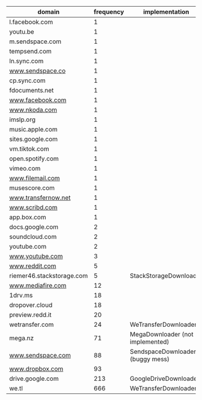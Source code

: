 | domain                    | frequency | implementation                   |
|---------------------------|-----------|----------------------------------|
| l.facebook.com            | 1         ||
| youtu.be                  | 1         ||
| m.sendspace.com           | 1         ||
| tempsend.com              | 1         ||
| ln.sync.com               | 1         ||
| www.sendspace.co          | 1         ||
| cp.sync.com               | 1         ||
| fdocuments.net            | 1         ||
| www.facebook.com          | 1         ||
| www.nkoda.com             | 1         ||
| imslp.org                 | 1         ||
| music.apple.com           | 1         ||
| sites.google.com          | 1         ||
| vm.tiktok.com             | 1         ||
| open.spotify.com          | 1         ||
| vimeo.com                 | 1         ||
| www.filemail.com          | 1         ||
| musescore.com             | 1         ||
| www.transfernow.net       | 1         ||
| www.scribd.com            | 1         ||
| app.box.com               | 1         ||
| docs.google.com           | 2         ||
| soundcloud.com            | 2         ||
| youtube.com               | 2         ||
| www.youtube.com           | 3         ||
| www.reddit.com            | 5         ||
| riemer46.stackstorage.com | 5         | StackStorageDownloader           |
| www.mediafire.com         | 12        ||
| 1drv.ms                   | 18        ||
| dropover.cloud            | 18        ||
| preview.redd.it           | 20        ||
| wetransfer.com            | 24        | WeTransferDownloader             |
| mega.nz                   | 71        | MegaDownloader (not implemented) |
| www.sendspace.com         | 88        | SendspaceDownloader (buggy mess) |
| www.dropbox.com           | 93        ||
| drive.google.com          | 213       | GoogleDriveDownloader            |
| we.tl                     | 666       | WeTransferDownloader             |